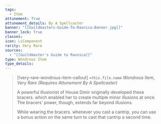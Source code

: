 ```yaml
---
tags:
  - Item
attunement: True
attunement_details: By A Spellcaster
banner: "[[Guildmasters-Guide-To-Ravnica-Banner.jpg]]"
banner_lock: True
classes:
icon: LiComponent
rarity: Very Rare
sources:
  - "[[Guildmaster's Guide to Ravnica]]"
type: Wondrous Item
type_details: 
---
```

>[!very-rare-wondrous-item-callout] `=this.file.name`
>*Wondrous Item, Very Rare (Requires Attunement By A Spellcaster)*
>
>A powerful illusionist of House Dimir originally developed these bracers. which enabled her to create multiple minor illusions at once. The bracers' power, though, extends far beyond illusions.
>
>While wearing the bracers. whenever you cast a cantrip, you can use a bonus action on the same turn to cast that cantrip a second time.
>
>
